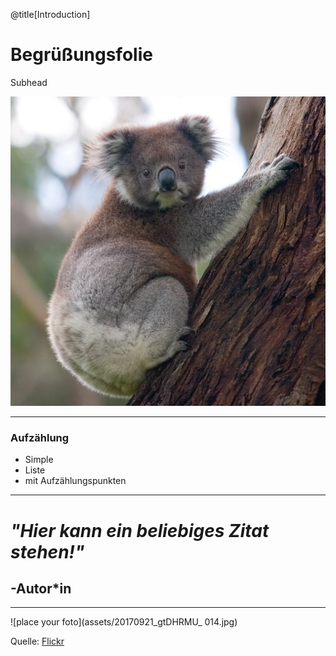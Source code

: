 @title[Introduction]

# Begrüßungsfolie

Subhead

![Beliebiges Foto](assets/Koala_climbing_tree.jpg)

---
           
             
              
### Aufzählung
     
* Simple 
* Liste
* mit Aufzählungspunkten

---

# *"Hier kann ein beliebiges Zitat stehen!"*
## -Autor*in

---

![place your foto](assets/20170921_gtDHRMU_ 014.jpg)


Quelle: [Flickr](https://www.flickr.com/photos/mainzed/37270741400/in/album-72157685904131882/)

